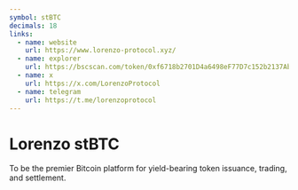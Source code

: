 ```yaml
---
symbol: stBTC
decimals: 18
links:
  - name: website
    url: https://www.lorenzo-protocol.xyz/
  - name: explorer
    url: https://bscscan.com/token/0xf6718b2701D4a6498eF77D7c152b2137Ab28b8A3
  - name: x
    url: https://x.com/LorenzoProtocol
  - name: telegram
    url: https://t.me/lorenzoprotocol
---
```


# Lorenzo stBTC

To be the premier Bitcoin platform for yield-bearing token issuance, trading, and settlement.
